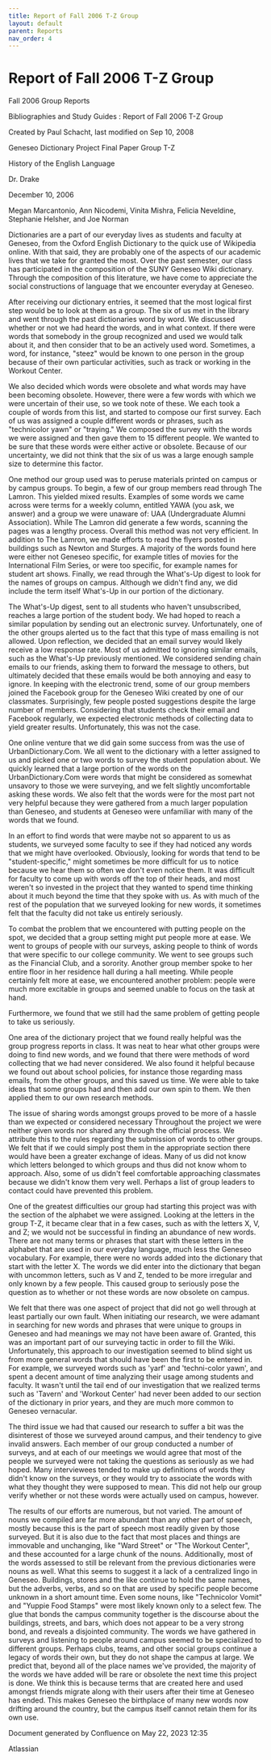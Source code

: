 ```yaml
---
title: Report of Fall 2006 T-Z Group
layout: default
parent: Reports
nav_order: 4
---
```


# Report of Fall 2006 T-Z Group

Fall 2006 Group Reports

Bibliographies and Study Guides : Report of Fall 2006 T-Z Group

Created by  Paul Schacht, last modified on Sep 10, 2008

Geneseo Dictionary Project Final Paper Group T-Z

History of the English Language

Dr. Drake

December 10, 2006

Megan Marcantonio, Ann Nicodemi, Vinita Mishra, Felicia Neveldine, Stephanie Helsher, and Joe Norman

Dictionaries are a part of our everyday lives as students and faculty at Geneseo, from the Oxford English Dictionary to the quick use of Wikipedia online. With that said, they are probably one of the aspects of our academic lives that we take for granted the most.  Over the past semester, our class has participated in the composition of the SUNY Geneseo Wiki dictionary.  Through the composition of this literature, we have come to appreciate the social constructions of language that we encounter everyday at Geneseo.

After receiving our dictionary entries, it seemed that the most logical first step would be to look at them as a group.  The six of us met in the library and went through the past dictionaries word by word.  We discussed whether or not we had heard the words, and in what context.  If there were words that somebody in the group recognized and used we would talk about it, and then consider that to be an actively used word. Sometimes, a word, for instance, &quot;steez&quot; would be known to one person in the group because of their own particular activities, such as track or working in the Workout Center.  

We also decided which words were obsolete and what words may have been becoming obsolete.  However, there were a few words with which we were uncertain of their use, so we took note of these. We each took a couple of words from this list, and started to compose our first survey.  Each of us was assigned a couple different words or phrases, such as &quot;technicolor yawn&quot; or &quot;traying.&quot;  We composed the survey with the words we were assigned and then gave them to 15 different people.  We wanted to be sure that these words were either active or obsolete.  Because of our uncertainty, we did not think that the six of us was a large enough sample size to determine this factor.

One method our group used was to peruse materials printed on campus or by campus groups. To begin, a few of our group members read through The Lamron. This yielded mixed results. Examples of some words we came across were terms for a weekly column, entitled YAWA (you ask, we answer) and a group we were unaware of: UAA (Undergraduate Alumni Association). While The Lamron did generate a few words, scanning the pages was a lengthy process. Overall this method was not very efficient. In addition to The Lamron, we made efforts to read the flyers posted in buildings such as Newton and Sturges. A majority of the words found here were either not Geneseo specific, for example titles of movies for the International Film Series, or were too specific, for example names for student art shows. Finally, we read through the What's-Up digest to look for the names of groups on campus. Although we didn't find any, we did include the term itself What's-Up in our portion of the dictionary.

The What's-Up digest, sent to all students who haven't unsubscribed, reaches a large portion of the student body. We had hoped to reach a similar population by sending out an electronic survey. Unfortunately, one of the other groups alerted us to the fact that this type of mass emailing is not allowed. Upon reflection, we decided that an email survey would likely receive a low response rate. Most of us admitted to ignoring similar emails, such as the What's-Up previously mentioned. We considered sending chain emails to our friends, asking them to forward the message to others, but ultimately decided that these emails would be both annoying and easy to ignore. In keeping with the electronic trend, some of our group members joined the Facebook group for the Geneseo Wiki created by one of our classmates. Surprisingly, few people posted suggestions despite the large number of members. Considering that students check their email and Facebook regularly, we expected electronic methods of collecting data to yield greater results. Unfortunately, this was not the case.

One online venture that we did gain some success from was the use of UrbanDictionary.Com. We all went to the dictionary with a letter assigned to us and picked one or two words to survey the student population about. We quickly learned that a large portion of the words on the UrbanDictionary.Com were words that might be considered as somewhat unsavory to those we were surveying, and we felt slightly uncomfortable asking these words. We also felt that the words were for the most part not very helpful because they were gathered from a much larger population than Geneseo, and students at Geneseo were unfamiliar with many of the words that we found.

In an effort to find words that were maybe not so apparent to us as students, we surveyed some faculty to see if they had noticed any words that we might have overlooked. Obviously, looking for words that tend to be &quot;student-specific,&quot; might sometimes be more difficult for us to notice because we hear them so often we don't even notice them. It was difficult for faculty to come up with words off the top of their heads, and most weren't so invested in the project that they wanted to spend time thinking about it much beyond the time that they spoke with us. As with much of the rest of the population that we surveyed looking for new words, it sometimes felt that the faculty did not take us entirely seriously. 

To combat the problem that we encountered with putting people on the spot, we decided that a group setting might put people more at ease. We went to groups of people with our surveys, asking people to think of words that were specific to our college community. We went to see groups such as the Financial Club, and a sorority. Another group member spoke to her entire floor in her residence hall during a hall meeting. While people certainly felt more at ease, we encountered another problem: people were much more excitable in groups and seemed unable to focus on the task at hand. 

Furthermore, we found that we still had the same problem of getting people to take us seriously. 

One area of the dictionary project that we found really helpful was the group progress reports in class. It was neat to hear what other groups were doing to find new words, and we found that there were methods of word collecting that we had never considered. We also found it helpful because we found out about school policies, for instance those regarding mass emails, from the other groups, and this saved us time. We were able to take ideas that some groups had and then add our own spin to them. We then applied them to our own research methods. 

The issue of sharing words amongst groups proved to be more of a hassle than we expected or considered necessary Throughout the project we were neither given words nor shared any through the official process. We attribute this to the rules regarding the submission of words to other groups. We felt that if we could simply post them in the appropriate section there would have been a greater exchange of ideas. Many of us did not know which letters belonged to which groups and thus did not know whom to approach. Also, some of us didn't feel comfortable approaching classmates because we didn't know them very well. Perhaps a list of group leaders to contact could have prevented this problem. 

One of the greatest difficulties our group had starting this project was with the section of the alphabet we were assigned.  Looking at the letters in the group T-Z, it became clear that in a few cases, such as with the letters X, V, and Z; we would not be successful in finding an abundance of new words.  There are not many terms or phrases that start with these letters in the alphabet that are used in our everyday language, much less the Geneseo vocabulary.  For example, there were no words added into the dictionary that start with the letter X.  The words we did enter into the dictionary that began with uncommon letters, such as V and Z, tended to be more irregular and only known by a few people. This caused group to seriously pose the question as to whether or not these words are now obsolete on campus.

We felt that there was one aspect of project that did not go well through at least partially our own fault. When initiating our research, we were adamant in searching for new words and phrases that were unique to groups in Geneseo and had meanings we may not have been aware of.  Granted, this was an important part of our surveying tactic in order to fill the Wiki.  Unfortunately, this approach to our investigation seemed to blind sight us from more general words that should have been the first to be entered in.  For example, we surveyed words such as 'yarf' and 'techni-color yawn', and spent a decent amount of time analyzing their usage among students and faculty.  It wasn't until the tail end of our investigation that we realized terms such as  'Tavern' and 'Workout Center' had never been added to our section of the dictionary in prior years, and they are much more common to Geneseo vernacular.   

The third issue we had that caused our research to suffer a bit was the disinterest of those we surveyed around campus, and their tendency to give invalid answers.  Each member of our group conducted a number of surveys, and at each of our meetings we would agree that most of the people we surveyed were not taking the questions as seriously as we had hoped.  Many interviewees tended to make up definitions of words they didn't know on the surveys, or they would try to associate the words with what they thought they were supposed to mean.  This did not help our group verify whether or not these words were actually used on campus, however.  

The results of our efforts are numerous, but not varied. The amount of nouns we compiled are far more abundant than any other part of speech, mostly because this is the part of speech most readily given by those surveyed. But it is also due to the fact that most places and things are immovable and unchanging, like &quot;Ward Street&quot; or &quot;The Workout Center&quot;, and these accounted for a large chunk of the nouns. Additionally, most of the words assessed to still be relevant from the previous dictionaries were nouns as well. What this seems to suggest it a lack of a centralized lingo in Geneseo. Buildings, stores and the like continue to hold the same names, but the adverbs, verbs, and so on that are used by specific people become unknown in a short amount time. Even some nouns, like &quot;Technicolor Vomit&quot; and &quot;Yuppie Food Stamps&quot; were most likely known only to a select few. The glue that bonds the campus community together is the discourse about the buildings, streets, and bars, which does not appear to be a very strong bond, and reveals a disjointed community.  The words we have gathered in surveys and listening to people around campus seemed to be specialized to different groups. Perhaps clubs, teams, and other social groups continue a legacy of words their own, but they do not shape the campus at large. We predict that, beyond all of the place names we've provided, the majority of the words we have added will be rare or obsolete the next time this project is done. We think this is because terms that are created here and used amongst friends migrate along with their users after their time at Geneseo has ended. This makes Geneseo the birthplace of many new words now drifting around the country, but the campus itself cannot retain them for its own use.

Document generated by Confluence on May 22, 2023 12:35

Atlassian
